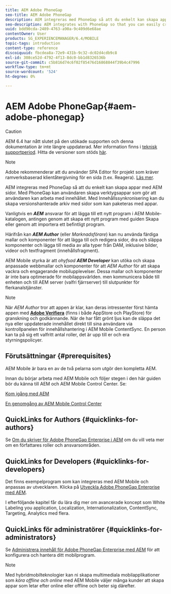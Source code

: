 ```yaml
---
title: AEM Adobe PhoneGap
seo-title: AEM Adobe PhoneGap
description: AEM integreras med PhoneGap så att du enkelt kan skapa appar med AEM sidor. Följ den här sidan för att komma igång med Adobe PhoneGap Enterprise.
seo-description: AEM integrates with PhoneGap so that you can easily create apps using AEM pages. Follow this page to get started with Adobe PhoneGap Enterprise.
uuid: bdd90cda-2489-4763-a90a-9c409d6e68ae
contentOwner: User
products: SG_EXPERIENCEMANAGER/6.4/MOBILE
topic-tags: introduction
content-type: reference
discoiquuid: fbcdea8a-72e9-431b-9c32-dc02d4cdb9c8
exl-id: 308ce52d-4792-4f13-8dc0-bb1d8326536b
source-git-commit: c5b816d74c6f02f85476d16868844f39b4c47996
workflow-type: tm+mt
source-wordcount: '524'
ht-degree: 0%

---
```


# AEM Adobe PhoneGap{#aem-adobe-phonegap}

>[!CAUTION]
>
>AEM 6.4 har nått slutet på den utökade supporten och denna dokumentation är inte längre uppdaterad. Mer information finns i [teknisk supportperiod](https://helpx.adobe.com/support/programs/eol-matrix.html). Hitta de versioner som stöds [här](https://experienceleague.adobe.com/docs/).

>[!NOTE]
>
>Adobe rekommenderar att du använder SPA Editor för projekt som kräver ramverksbaserad klientåtergivning för en sida (t.ex. Reagera). [Läs mer](/help/sites-developing/spa-overview.md).

AEM integreras med PhoneGap så att du enkelt kan skapa appar med AEM sidor. Med PhoneGap kan användaren skapa verktygsappar som gör att användaren kan arbeta med innehållet. Med Innehållssynkronisering kan du skapa versionshanterade arkiv med sidor som kan paketeras med appar.

Vanligtvis en ***AEM*** ansvarar för att lägga till ett nytt program i AEM Mobile-katalogen, antingen genom att skapa ett nytt program med guiden Skapa eller genom att importera ett befintligt program.

Härifrån kan ***AEM Author*** (eller *Marknadsförare*) kan nu använda färdiga mallar och komponenter för att lägga till och redigera sidor, dra och släppa komponenter och lägga till media av alla typer från DAM, inklusive bilder, videor och textfragment (innehållsfragment).

AEM Mobile styrka är att *ohyfsad* ***AEM Developer*** kan utöka och skapa anpassade webbmallar och komponenter för att *AEM Author* för att skapa vackra och engagerande mobilupplevelser. Dessa mallar och komponenter är inte bara optimerade för mobilappsvärlden. men kommunicera både till enheten och till AEM server (valfri fjärrserver) till slutpunkter för flerkanalstjänster.

>[!NOTE]
>
>När *AEM Author* tror att appen är klar, kan deras intressenter först hämta appen med **[Adobe Verifiera](/help/mobile/phonegap-mobile-quickstart.md)** (finns i både AppStore och PlayStore) för granskning och godkännande. När de har fått grönt ljus kan de släppa det nya eller uppdaterade innehållet direkt till sina användare via kontrollpanelen för innehållshantering i AEM Mobile ContentSync. En person kan ta på sig ett valfritt antal roller, det är upp till er och era styrningspolicyer.

## Förutsättningar {#prerequisites}

AEM Mobile är bara en av de två pelarna som utgör den kompletta AEM.

Innan du börjar arbeta med AEM Mobile och följer stegen i den här guiden bör du känna till AEM och AEM Mobile Control Center. Se:

[Kom igång med AEM](/help/sites-deploying/deploy.md)

[En genomgång av AEM Mobile Control Center](/help/mobile/phonegap-authoring-apps.md)

## QuickLinks for Authors {#quicklinks-for-authors}

Se [Om du skriver för Adobe PhoneGap Enterprise i AEM](/help/mobile/phonegap.md) om du vill veta mer om en författares roller och ansvarsområden.

## QuickLinks for Developers {#quicklinks-for-developers}

Det finns exempelprogram som kan integreras med AEM Mobile och anpassas av utvecklaren. Klicka på [Utveckla Adobe PhoneGap Enterprise med AEM](/help/mobile/developing-in-phonegap.md).

I efterföljande kapitel får du lära dig mer om avancerade koncept som White Labeling you application, Localization, Internationalization, ContentSync, Targeting, Analytics med flera.

## QuickLinks för administratörer {#quicklinks-for-administrators}

Se [Administrera innehåll för Adobe PhoneGap Enterprise med AEM](/help/mobile/administer-phonegap.md) för att konfigurera och hantera ditt mobilprogram.

>[!NOTE]
>
>Med hybridmobilteknologier kan ni skapa multimediala mobilapplikationer som *köra offline och online* med AEM Mobile väljer många kunder att skapa appar som letar efter online eller offline och beter sig därefter.
